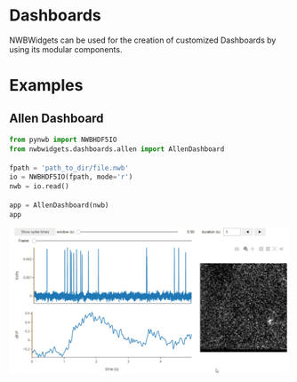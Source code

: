 # Dashboards
NWBWidgets can be used for the creation of customized Dashboards by using its modular components.

# Examples
## Allen Dashboard
```python
from pynwb import NWBHDF5IO
from nwbwidgets.dashboards.allen import AllenDashboard

fpath = 'path_to_dir/file.nwb'
io = NWBHDF5IO(fpath, mode='r')
nwb = io.read()

app = AllenDashboard(nwb)
app
```

![](images/gif_allen.gif)
